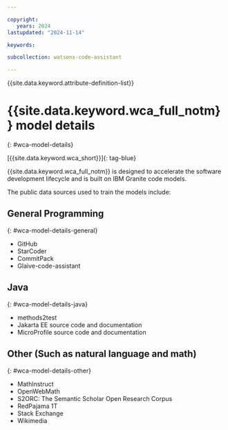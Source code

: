 ```yaml
---

copyright:
   years: 2024
lastupdated: "2024-11-14"

keywords:

subcollection: watsonx-code-assistant

---
```


{{site.data.keyword.attribute-definition-list}}

# {{site.data.keyword.wca_full_notm}} model details
{: #wca-model-details}

[{{site.data.keyword.wca_short}}]{: tag-blue}

{{site.data.keyword.wca_full_notm}} is designed to accelerate the software development lifecycle and is built on IBM Granite code models.

The public data sources used to train the models include:

## General Programming
{: #wca-model-details-general}

- GitHub
- StarCoder
- CommitPack
- Glaive-code-assistant

## Java
{: #wca-model-details-java}

- methods2test
- Jakarta EE source code and documentation
- MicroProfile source code and documentation

## Other (Such as natural language and math)
{: #wca-model-details-other}

- MathInstruct
- OpenWebMath
- S2ORC: The Semantic Scholar Open Research Corpus
- RedPajama 1T
- Stack Exchange
- Wikimedia
